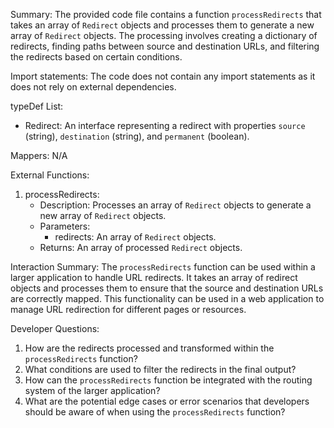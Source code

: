Summary:
The provided code file contains a function `processRedirects` that takes an array of `Redirect` objects and processes them to generate a new array of `Redirect` objects. The processing involves creating a dictionary of redirects, finding paths between source and destination URLs, and filtering the redirects based on certain conditions.

Import statements:
The code does not contain any import statements as it does not rely on external dependencies.

typeDef List:
- Redirect: An interface representing a redirect with properties `source` (string), `destination` (string), and `permanent` (boolean).

Mappers:
N/A

External Functions:
1. processRedirects:
   - Description: Processes an array of `Redirect` objects to generate a new array of `Redirect` objects.
   - Parameters: 
     - redirects: An array of `Redirect` objects.
   - Returns: An array of processed `Redirect` objects.

Interaction Summary:
The `processRedirects` function can be used within a larger application to handle URL redirects. It takes an array of redirect objects and processes them to ensure that the source and destination URLs are correctly mapped. This functionality can be used in a web application to manage URL redirection for different pages or resources.

Developer Questions:
1. How are the redirects processed and transformed within the `processRedirects` function?
2. What conditions are used to filter the redirects in the final output?
3. How can the `processRedirects` function be integrated with the routing system of the larger application?
4. What are the potential edge cases or error scenarios that developers should be aware of when using the `processRedirects` function?